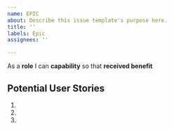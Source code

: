 ```yaml
---
name: EPIC
about: Describe this issue template's purpose here.
title: ''
labels: Epic
assignees: ''

---
```


As a **role** I can **capability** so that **received benefit**

## Potential User Stories

1.

2.

3.

